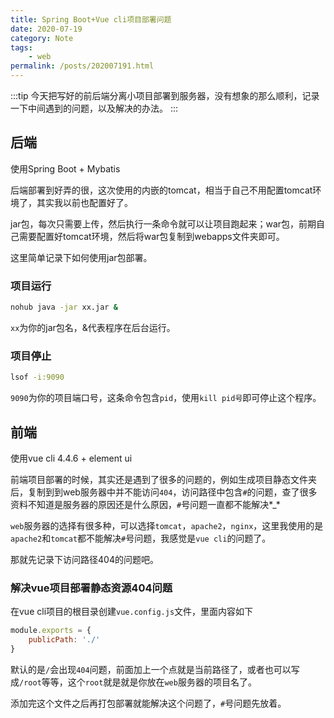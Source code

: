 ```yaml
---
title: Spring Boot+Vue cli项目部署问题
date: 2020-07-19
category: Note
tags:
    - web
permalink: /posts/202007191.html
---
```


:::tip
今天把写好的前后端分离小项目部署到服务器，没有想象的那么顺利，记录一下中间遇到的问题，以及解决的办法。
:::

<!-- more -->

## 后端

使用Spring Boot + Mybatis

后端部署到好弄的很，这次使用的内嵌的tomcat，相当于自己不用配置tomcat环境了，其实我以前也配置好了。

jar包，每次只需要上传，然后执行一条命令就可以让项目跑起来；war包，前期自己需要配置好tomcat环境，然后将war包复制到webapps文件夹即可。

这里简单记录下如何使用jar包部署。

### 项目运行

```sh
nohub java -jar xx.jar &
```

`xx`为你的jar包名，&代表程序在后台运行。

### 项目停止

```sh
lsof -i:9090
```

`9090`为你的项目端口号，这条命令包含`pid`，使用`kill pid号`即可停止这个程序。

## 前端

使用vue cli 4.4.6 + element ui

前端项目部署的时候，其实还是遇到了很多的问题的，例如生成项目静态文件夹后，复制到到web服务器中并不能访问`404`，访问路径中包含`#`的问题，查了很多资料不知道是服务器的原因还是什么原因，`#`号问题一直都不能解决*_*

`web`服务器的选择有很多种，可以选择`tomcat`，`apache2`，`nginx`，这里我使用的是`apache2`和`tomcat`都不能解决`#`号问题，我感觉是`vue cli`的问题了。

那就先记录下访问路径404的问题吧。

### 解决vue项目部署静态资源404问题

在vue cli项目的根目录创建`vue.config.js`文件，里面内容如下

```js
module.exports = {
    publicPath: './'
}
```

默认的是`/`会出现`404`问题，前面加上一个点就是当前路径了，或者也可以写成`/root`等等，这个`root`就是就是你放在`web`服务器的项目名了。

添加完这个文件之后再打包部署就能解决这个问题了，`#`号问题先放着。